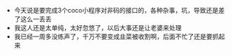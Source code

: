 - 今天说是要完成3个coco小程序对非码的接口的，各种杂事，坑，导致还是差了这么一丢丢
- 我这人还是太单纯，太好忽悠了，以后大事还是让老婆来处理
- 我已经一周多没练声了，千万不要变成韭菜被收割啊，后面不忙了还是要抓起来